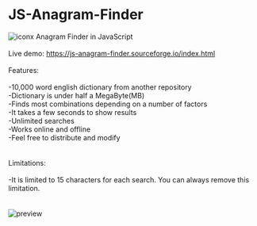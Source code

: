 # JS-Anagram-Finder
![iconx](https://github.com/lexterror/JS-Anagram-Finder/assets/16135535/ddc26b03-b9aa-40df-8a49-32e93d536601)
Anagram Finder in JavaScript
<br><br>
Live demo: https://js-anagram-finder.sourceforge.io/index.html
<br><br>
Features:
<br><br>
-10,000 word english dictionary from another repository<br>
-Dictionary is under half a MegaByte(MB)<br>
-Finds most combinations depending on a number of factors<br>
-It takes a few seconds to show results<br>
-Unlimited searches<br>
-Works online and offline<br>
-Feel free to distribute and modify<br>
<br><br>
Limitations:
<br><br>
-It is limited to 15 characters for each search. You can always remove this limitation.<br>
<br><br>
![preview](https://github.com/lexterror/JS-Anagram-Finder/assets/16135535/d2426f26-089c-45d3-a80f-5401607e83c4)
<br>
